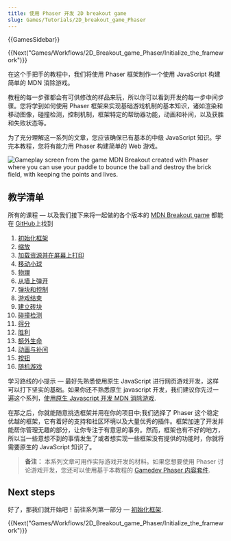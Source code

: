 ```yaml
---
title: 使用 Phaser 开发 2D breakout game
slug: Games/Tutorials/2D_breakout_game_Phaser
---
```

{{GamesSidebar}}

{{Next("Games/Workflows/2D_Breakout_game_Phaser/Initialize_the_framework")}}

在这个手把手的教程中，我们将使用 Phaser 框架制作一个使用 JavaScript 构建简单的 MDN 消除游戏。

教程的每一步骤都会有可供修改的样品来玩，所以你可以看到开发的每一步中间步骤。您将学到如何使用 Phaser 框架来实现基础游戏机制的基本知识，诸如渲染和移动图像，碰撞检测，控制机制，框架特定的帮助器功能，动画和补间，以及获胜和失败状态等。

为了充分理解这一系列的文章，您应该确保已有基本的中级 JavaScript 知识。学完本教程，您将有能力用 Phaser 构建简单的 Web 游戏。

![Gameplay screen from the game MDN Breakout created with Phaser where you can use your paddle to bounce the ball and destroy the brick field, with keeping the points and lives.](mdn-breakout-phaser.png)

## 教学清单

所有的课程 — 以及我们接下来将一起做的各个版本的 [MDN Breakout game](https://end3r.github.io/Gamedev-Phaser-Content-Kit/demos/lesson16.html) 都能在 [GitHub](https://end3r.github.io/Gamedev-Phaser-Content-Kit/demos/)上找到

1. [初始化框架](/en-US/docs/Games/Workflows/2D_Breakout_game_Phaser/Initialize_the_framework)
2. [缩放](/en-US/docs/Games/Workflows/2D_Breakout_game_Phaser/Scaling)
3. [加载资源并在屏幕上打印](/en-US/docs/Games/Workflows/2D_Breakout_game_Phaser/Load_the_assets_and_print_them_on_screen)
4. [移动小球](/en-US/docs/Games/Workflows/2D_Breakout_game_Phaser/Move_the_ball)
5. [物理](/en-US/docs/Games/Workflows/2D_Breakout_game_Phaser/Physics)
6. [从墙上弹开](/en-US/docs/Games/Workflows/2D_Breakout_game_Phaser/Bounce_off_the_walls)
7. [弹块和控制](/en-US/docs/Games/Workflows/2D_Breakout_game_Phaser/Player_paddle_and_controls)
8. [游戏结束](/en-US/docs/Games/Workflows/2D_Breakout_game_Phaser/Game_over)
9. [建立砖块](/en-US/docs/Games/Workflows/2D_Breakout_game_Phaser/Build_the_brick_field)
10. [碰撞检测](/en-US/docs/Games/Workflows/2D_Breakout_game_Phaser/Collision_detection)
11. [得分](/en-US/docs/Games/Workflows/2D_Breakout_game_Phaser/The_score)
12. [胜利](/en-US/docs/Games/Workflows/2D_Breakout_game_Phaser/Win_the_game)
13. [额外生命](/en-US/docs/Games/Workflows/2D_Breakout_game_Phaser/Extra_lives)
14. [动画与补间](/en-US/docs/Games/Workflows/2D_Breakout_game_Phaser/Animations_and_tweens)
15. [按钮](/en-US/docs/Games/Workflows/2D_Breakout_game_Phaser/Buttons)
16. [随机游戏](/en-US/docs/Games/Workflows/2D_Breakout_game_Phaser/Randomizing_gameplay)

学习路线的小提示 — 最好先熟悉使用原生 JavaScript 进行网页游戏开发，这样可以打下坚实的基础。如果你还不熟悉原生 javascript 开发，我们建议你先过一遍这个系列，[使用原生 Javascript 开发 MDN 消除游戏](/en-US/docs/Games/Workflows/2D_Breakout_game_pure_JavaScript).

在那之后，你就能随意挑选框架并用在你的项目中;我们选择了 Phaser 这个稳定优越的框架，它有着好的支持和社区环境以及大量优秀的插件。框架加速了开发并能帮你管理无趣的部分，让你专注于有意思的事务。然而，框架也有不好的地方，所以当一些意想不到的事情发生了或者想实现一些框架没有提供的功能时，你就将需要原生的 JavaScript 知识了。

> **备注：** 本系列文章可用作实际游戏开发的材料。如果您想要使用 Phaser 讨论游戏开发，您还可以使用基于本教程的 [Gamedev Phaser 内容套件](https://github.com/end3r/Gamedev-Phaser-Content-Kit).

## Next steps

好了，那我们就开始吧！前往系列第一部分 — [初始化框架](/en-US/docs/Games/Workflows/2D_Breakout_game_Phaser/Initialize_the_framework).

{{Next("Games/Workflows/2D_Breakout_game_Phaser/Initialize_the_framework")}}

